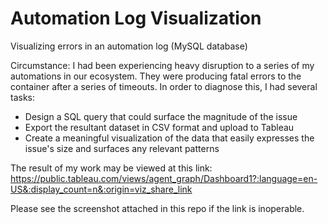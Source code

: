# Automation Log Visualization
Visualizing errors in an automation log (MySQL database)

Circumstance: I had been experiencing heavy disruption to a series of my automations in our ecosystem. They were producing fatal errors to the container after a series of timeouts. In order to diagnose this, I had several tasks:

- Design a SQL query that could surface the magnitude of the issue
- Export the resultant dataset in CSV format and upload to Tableau
- Create a meaningful visualization of the data that easily expresses the issue's size and surfaces any relevant patterns

The result of my work may be viewed at this link: https://public.tableau.com/views/agent_graph/Dashboard1?:language=en-US&:display_count=n&:origin=viz_share_link

Please see the screenshot attached in this repo if the link is inoperable.
